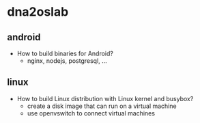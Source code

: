 dna2oslab
=========

## android

- How to build binaries for Android?
   - nginx, nodejs, postgresql, ...

## linux

- How to build Linux distribution with Linux kernel and busybox?
   - create a disk image that can run on a virtual machine
   - use openvswitch to connect virtual machines
